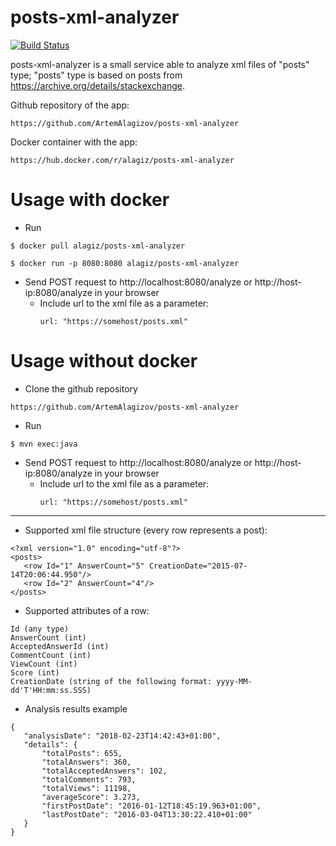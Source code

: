 # posts-xml-analyzer
[![Build Status](https://travis-ci.org/ArtemAlagizov/posts-xml-analyzer.svg?branch=master)](https://travis-ci.org/ArtemAlagizov/posts-xml-analyzer)

posts-xml-analyzer is a small service able to analyze xml files of "posts" type; "posts" type is based on posts from https://archive.org/details/stackexchange.

Github repository of the app: 
````
https://github.com/ArtemAlagizov/posts-xml-analyzer
````
Docker container with the app: 
````
https://hub.docker.com/r/alagiz/posts-xml-analyzer
````

# Usage with docker
* Run
```
$ docker pull alagiz/posts-xml-analyzer
```
```
$ docker run -p 8080:8080 alagiz/posts-xml-analyzer
```
* Send POST request to http://localhost:8080/analyze or http://host-ip:8080/analyze in your browser
  * Include url to the xml file as a parameter:
     ```
     url: "https://somehost/posts.xml"
     ```

# Usage without docker
* Clone the github repository
```
https://github.com/ArtemAlagizov/posts-xml-analyzer
```
* Run 
```
$ mvn exec:java
```
* Send POST request to http://localhost:8080/analyze or http://host-ip:8080/analyze in your browser
    * Include url to the xml file as a parameter:
       ```
       url: "https://somehost/posts.xml"
       ```
***
 * Supported xml file structure (every row represents a post):
 ```
 <?xml version="1.0" encoding="utf-8"?>
 <posts>
    <row Id="1" AnswerCount="5" CreationDate="2015-07-14T20:06:44.950"/>
    <row Id="2" AnswerCount="4"/>
 </posts>
 ```
 * Supported attributes of a row:
 ```
Id (any type)
AnswerCount (int)
AcceptedAnswerId (int)
CommentCount (int)
ViewCount (int)
Score (int)
CreationDate (string of the following format: yyyy-MM-dd'T'HH:mm:ss.SSS)
 ```
 * Analysis results example
 ```
 {
    "analysisDate": "2018-02-23T14:42:43+01:00",
    "details": {
        "totalPosts": 655,
        "totalAnswers": 360,
        "totalAcceptedAnswers": 102,
        "totalComments": 793,
        "totalViews": 11198,
        "averageScore": 3.273,
        "firstPostDate": "2016-01-12T18:45:19.963+01:00",
        "lastPostDate": "2016-03-04T13:30:22.410+01:00"
    }
}
 ```
